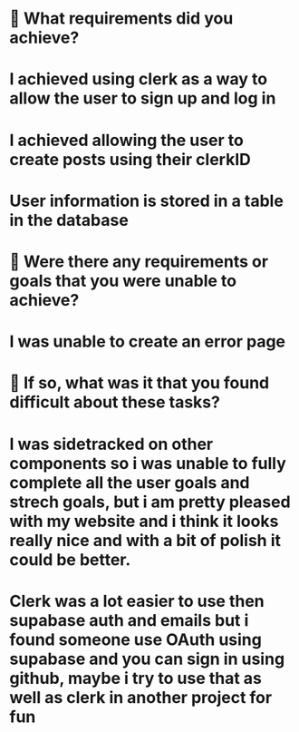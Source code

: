 # 🎯 What requirements did you achieve?
# I achieved using clerk as a way to allow the user to sign up and log in
# I achieved allowing the user to create posts using their clerkID
# User information is stored in a table in the database
# 🎯 Were there any requirements or goals that you were unable to achieve?
# I was unable to create an error page
# 🎯 If so, what was it that you found difficult about these tasks?
# I was sidetracked on other components so i was unable to fully complete all the user goals and strech goals, but i am pretty pleased with my website and i think it looks really nice and with a bit of polish it could be better.
# Clerk was a lot easier to use then supabase auth and emails but i found someone use OAuth using supabase and you can sign in using github, maybe i try to use that as well as clerk in another project for fun